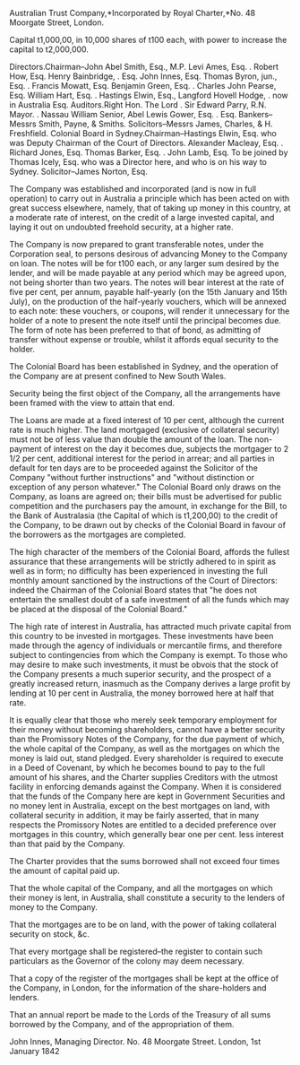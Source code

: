Australian Trust
                        Company,*Incorporated by Royal Charter,*No. 48 Moorgate Street, London.Capital t1,000,00, in 10,000 shares of t100 each, with power to increase
                    the capital to t2,000,000.Directors.Chairman–John Abel Smith, Esq., M.P.
                    Levi Ames, Esq. . Robert How, Esq. Henry Bainbridge, . Esq. John
                    Innes, Esq. Thomas Byron, jun., Esq. . Francis Mowatt, Esq. Benjamin
                    Green, Esq. . Charles John Pearse, Esq. William Hart, Esq. . Hastings
                    Elwin, Esq., Langford Hovell Hodge, . now in Australia Esq. Auditors.Right Hon. The Lord . Sir Edward Parry, R.N. Mayor. . Nassau William
                    Senior, Abel Lewis Gower, Esq. . Esq. Bankers–Messrs Smith,
                    Payne, & Smiths. Solicitors–Messrs James, Charles, & H.
                    Freshfield. Colonial Board in Sydney.Chairman–Hastings Elwin, Esq. who was
                    Deputy Chairman of the Court of Directors. Alexander Macleay, Esq. .
                    Richard Jones, Esq. Thomas Barker, Esq. . John Lamb, Esq. To be joined
                    by Thomas Icely, Esq. who was a Director here, and who is on his way to
                    Sydney. Solicitor–James Norton, Esq.The Company was established and incorporated (and is now in full operation)
                    to carry out in Australia a principle which has been acted on
                    with great success elsewhere, namely, that of taking up money in this
                    country, at a moderate rate of interest, on the credit of a large invested
                    capital, and laying it out on undoubted freehold security, at a higher
                    rate.The Company is now prepared to grant transferable notes, under the
                    Corporation seal, to persons desirous of advancing Money to the Company on
                    loan. The notes will be for t100 each, or any larger sum desired by
                    the lender, and will be made payable at any period which may be agreed
                    upon, not being shorter than two years. The notes will bear interest at the
                    rate of five per cent, per annum, payable half-yearly (on the 15th
                    January and 15th July), on the production of the half-yearly vouchers,
                    which will be annexed to each note: these vouchers, or coupons, will render
                    it unnecessary for the holder of a note to present the note itself
                    until the principal becomes due. The form of note has been preferred to
                    that of bond, as admitting of transfer without expense or trouble,
                    whilst it affords equal security to the holder.The Colonial Board has been established in Sydney, and the
                    operation of the Company are at present confined to New South
                    Wales.Security being the first object of the Company, all the arrangements have
                    been framed with the view to attain that end.The Loans are made at a fixed interest of 10 per cent, although the current
                    rate is much higher. The land mortgaged (exclusive of collateral security) must not be of less value than double the amount of
                    the loan. The non-payment of interest on the day it becomes
                    due, subjects the mortgager to 2 1/2 per cent, additional interest for the
                    period in arrear; and all parties in default for ten days
                    are to be proceeded against the Solicitor of the Company "without
                    further instructions" and "without distinction or exception of any
                    person whatever." The Colonial Board only draws on the Company,
                    as loans are agreed on; their bills must be advertised for
                    public competition and the purchasers pay the amount, in
                    exchange for the Bill, to the Bank of Australasia (the Capital of
                    which is t1,200,00) to the credit of the Company, to be drawn out by checks
                    of the Colonial Board in favour of the borrowers as the
                    mortgages are completed.The high character of the members of the Colonial Board, affords the fullest
                    assurance that these arrangements will be strictly adhered to in
                    spirit as well as in form; no difficulty has been experienced in
                    investing the full monthly amount sanctioned by the instructions of the
                    Court of Directors: indeed the Chairman of the Colonial Board states that
                    "he does not entertain the smallest doubt of a safe investment of all
                    the funds which may be placed at the disposal of the Colonial Board."The high rate of interest in Australia, has attracted much
                    private capital from this country to be invested in mortgages. These
                    investments have been made through the agency of individuals or mercantile firms, and therefore subject to contingencies from
                    which the Company is exempt. To those who may desire to make such
                    investments, it must be obvois that the stock of the Company
                    presents a much superior security, and the prospect of a greatly increased return, inasmuch as the Company derives a large
                    profit by lending at 10 per cent in Australia, the money borrowed here at
                    half that rate.It is equally clear that those who merely seek temporary
                    employment for their money without becoming shareholders, cannot have a
                    better security than the Promissory Notes of the Company, for the due
                        payment of which, the whole capital of the Company, as
                    well as the mortgages on which the money is laid out, stand pledged. Every
                    shareholder is required to execute in a Deed of Covenant, by which he
                    becomes bound to pay to the full amount of his shares, and the Charter
                    supplies Creditors with the utmost facility in enforcing demands against
                    the Company. When it is considered that the funds of the Company here
                    are kept in Government Securities and no money lent in Australia, except on
                    the best mortgages on land, with collateral security in
                    addition, it may be fairly asserted, that in many respects the
                    Promissory Notes are entitled to a decided preference over
                    mortgages in this country, which generally bear one per cent.
                    less interest than that paid by the Company.The Charter provides that the sums borrowed shall not exceed four times the
                    amount of capital paid up.That the whole capital of the Company, and all the mortgages on which their
                    money is lent, in Australia, shall constitute a security to the
                    lenders of money to the Company.That the mortgages are to be on land, with the power of taking collateral
                    security on stock, &c.That every mortgage shall be registered–the register to
                    contain such particulars as the Governor of the colony may deem
                    necessary.That a copy of the register of the mortgages shall be kept at the office of
                    the Company, in London, for the information of the share-holders
                    and lenders.That an annual report be made to the Lords of the Treasury of all sums
                    borrowed by the Company, and of the appropriation of them.John Innes, Managing Director. No. 48 Moorgate
                    Street. London, 1st January 1842